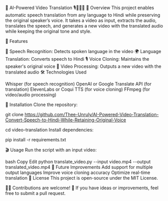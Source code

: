 🎥 AI-Powered Video Translation 🎙️🔁🇮🇳
📌 Overview
This project enables automatic speech translation from any language to Hindi while preserving the original speaker’s voice. It takes a video as input, extracts the audio, translates the speech, and generates a new video with the translated audio while keeping the original tone and style.

🚀 Features

🎤 Speech Recognition: Detects spoken language in the video
🌍 Language Translation: Converts speech to Hindi
🎙️ Voice Cloning: Maintains the speaker's original voice
🎥 Video Processing: Outputs a new video with the translated audio
🛠️ Technologies Used

Whisper (for speech recognition)
OpenAI or Google Translate API (for translation)
ElevenLabs or Coqui TTS (for voice cloning)
FFmpeg (for video/audio processing)

📂 Installation
Clone the repository:

git clone https://github.com/Thee-Unruly/AI-Powered-Video-Translation-Convert-Speech-to-Hindi-While-Retaining-Original-Voice

cd video-translation
Install dependencies:

pip install -r requirements.txt

🎬 Usage
Run the script with an input video:

bash
Copy
Edit
python translate_video.py --input video.mp4 --output translated_video.mp4
📌 Future Improvements
Add support for multiple output languages
Improve voice cloning accuracy
Optimize real-time translation
📜 License
This project is open-source under the MIT License.

👨‍💻 Contributions are welcome! 🚀 If you have ideas or improvements, feel free to submit a pull request.